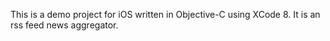 This is a demo project for iOS written in Objective-C using XCode 8. It is an rss feed news aggregator.
